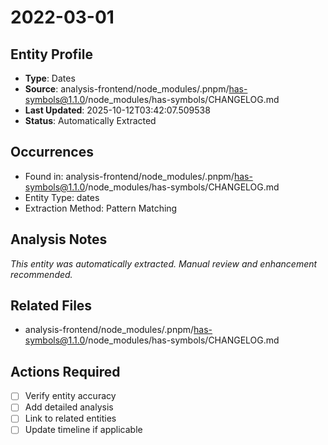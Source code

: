 # 2022-03-01

## Entity Profile
- **Type**: Dates
- **Source**: analysis-frontend/node_modules/.pnpm/has-symbols@1.1.0/node_modules/has-symbols/CHANGELOG.md
- **Last Updated**: 2025-10-12T03:42:07.509538
- **Status**: Automatically Extracted

## Occurrences
- Found in: analysis-frontend/node_modules/.pnpm/has-symbols@1.1.0/node_modules/has-symbols/CHANGELOG.md
- Entity Type: dates
- Extraction Method: Pattern Matching

## Analysis Notes
*This entity was automatically extracted. Manual review and enhancement recommended.*

## Related Files
- analysis-frontend/node_modules/.pnpm/has-symbols@1.1.0/node_modules/has-symbols/CHANGELOG.md

## Actions Required
- [ ] Verify entity accuracy
- [ ] Add detailed analysis
- [ ] Link to related entities
- [ ] Update timeline if applicable

